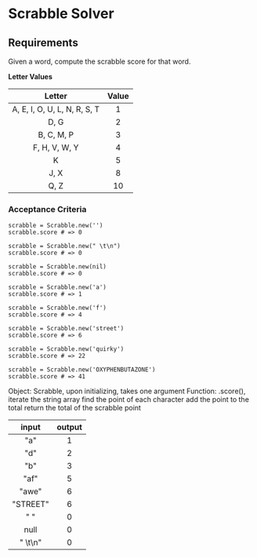 # Scrabble Solver

## Requirements
Given a word, compute the scrabble score for that word.

**Letter Values**

|Letter	           |    Value |
| :--:             |  :--:    |
|A, E, I, O, U, L, N, R, S, T	| 1 |
|D, G	  | 2  |
|B, C, M, P	 | 3 |
|F, H, V, W, Y |	4 |
|K |	5 |
|J, X	 | 8 |
|Q, Z  | 10 |

### Acceptance Criteria
```
scrabble = Scrabble.new('')
scrabble.score # => 0

scrabble = Scrabble.new(" \t\n")
scrabble.score # => 0

scrabble = Scrabble.new(nil)
scrabble.score # => 0

scrabble = Scrabble.new('a')
scrabble.score # => 1

scrabble = Scrabble.new('f')
scrabble.score # => 4

scrabble = Scrabble.new('street')
scrabble.score # => 6

scrabble = Scrabble.new('quirky')
scrabble.score # => 22

scrabble = Scrabble.new('OXYPHENBUTAZONE')
scrabble.score # => 41
```

Object:  Scrabble, upon initializing, takes one argument
Function: .score(), iterate the string array
                    find the point of each character
                    add the point to the total
                    return the total of the scrabble point

|    input      |      output       |
|     :--:      |       :--:        |
|    "a"        |         1         |
|    "d"        |         2         |
|    "b"        |         3         |
|    "af"       |         5         |
|    "awe"      |         6         |
|   "STREET"    |         6         |
|   " "         |         0         |
|   null        |         0         |
|   " \t\n"     |         0         |
